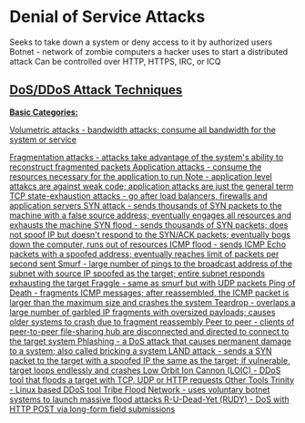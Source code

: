 # Denial of Service Attacks

Seeks to take down a system or deny access to it by authorized users
Botnet - network of zombie computers a hacker uses to start a distributed attack
Can be controlled over HTTP, HTTPS, IRC, or ICQ

## **<u>DoS/DDoS Attack Techniques**

**Basic Categories:**

Volumetric attacks - bandwidth attacks; consume all bandwidth for the system or service

Fragmentation attacks - attacks take advantage of the system's ability to reconstruct fragmented packets
Application attacks - consume the resources necessary for the application to run
Note - application level attakcs are against weak code; application attacks are just the general term
TCP state-exhaustion attacks - go after load balancers, firewalls and application servers
SYN attack - sends thousands of SYN packets to the machine with a false source address; eventually engages all resources and exhausts the machine
SYN flood - sends thousands of SYN packets; does not spoof IP but doesn't respond to the SYN/ACK packets; eventually bogs down the computer, runs out of resources
ICMP flood - sends ICMP Echo packets with a spoofed address; eventually reaches limit of packets per second sent
Smurf - large number of pings to the broadcast address of the subnet with source IP spoofed as the target; entire subnet responds exhausting the target
Fraggle - same as smurf but with UDP packets
Ping of Death - fragments ICMP messages; after reassembled, the ICMP packet is larger than the maximum size and crashes the system
Teardrop - overlaps a large number of garbled IP fragments with oversized payloads; causes older systems to crash due to fragment reassembly
Peer to peer - clients of peer-to-peer file-sharing hub are disconnected and directed to connect to the target system
Phlashing - a DoS attack that causes permanent damage to a system; also called bricking a system
LAND attack - sends a SYN packet to the target with a spoofed IP the same as the target; if vulnerable, target loops endlessly and crashes
Low Orbit Ion Cannon (LOIC) - DDoS tool that floods a target with TCP, UDP or HTTP requests
Other Tools
Trinity - Linux based DDoS tool
Tribe Flood Network - uses voluntary botnet systems to launch massive flood attacks
R-U-Dead-Yet (RUDY) - DoS with HTTP POST via long-form field submissions
